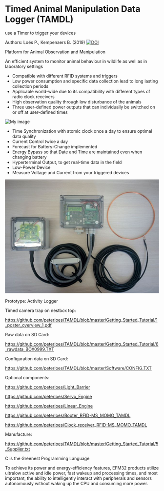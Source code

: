 ﻿# Timed Animal Manipulation Data Logger (TAMDL)
use a Timer to trigger your devices

Authors: Loës P., Kempenaers B. (2019) [![DOI](https://zenodo.org/badge/210340480.svg)](https://zenodo.org/badge/latestdoi/210340480)

Platform for Animal Observation and Manipulation 

An efficient system to monitor animal behaviour in wildlife
as well as in laboratory settings

-	Compatible with different RFID systems and triggers
-	Low power consumption and specific data collection lead to long lasting collection periods
-	Applicable world-wide due to its compatibility with different types of radio clock receivers 
-	High observation quality through low disturbance of the animals
- Three user-defined power outputs that can individually be switched on or off at user-defined times

![My image](https://github.com/peterloes/TAMDL/blob/master/Getting_Started_Tutorial/2_Electronic_board.jpg)

- Time Synchronization with atomic clock once a day to ensure optimal data quality
- Current Control twice a day
- Forecast for Battery-Change implemented
- Energy Bypass so that Date and Time are maintained even when changing battery
- Hyperterminal Output, to get real-time data in the field
- Low-Power Device 
- Measure Voltage and Current from your triggered devices 
 
![My image](https://github.com/peterloes/TAMDL/blob/master/Getting_Started_Tutorial/1_LongRangeReader.jpg)

Prototype: Activity Logger

Timed camera trap on nestbox top:

https://github.com/peterloes/TAMDL/blob/master/Getting_Started_Tutorial/1_poster_overview_1.pdf

Raw data on SD Card:

https://github.com/peterloes/TAMDL/blob/master/Getting_Started_Tutorial/6_rawdata_BOX0999.TXT

Configuration data on SD Card:

https://github.com/peterloes/TAMDL/blob/master/Software/CONFIG.TXT

Optional components:

https://github.com/peterloes/Light_Barrier

https://github.com/peterloes/Servo_Engine

https://github.com/peterloes/Linear_Engine

https://github.com/peterloes/Booter_RFID-MS_MOMO_TAMDL

https://github.com/peterloes/Clock_receiver_RFID-MS_MOMO_TAMDL

Manufacture:

https://github.com/peterloes/TAMDL/blob/master/Getting_Started_Tutorial/5_Supplier.txt



C is the Greenest Programming Language

To achieve its power and energy-efficiency features, EFM32 products utilize ultralow active and idle power,
fast wakeup and processing times, and most important, the ability to intelligently interact with peripherals
and sensors autonomously without waking up the CPU and consuming more power. 
